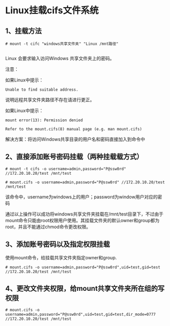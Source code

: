 # Linux挂载cifs文件系统

## 1、挂载方法

```
# mount -t cifc "windows共享文件夹" "Linux /mnt路径"


```

Linux 会要求输入访问Windows 共享文件夹上的密码。

注意：

如果Linux中提示：

```
Unable to find suitable address. 
```

说明远程共享文件夹路径不存在请进行更正。

如果Linux中提示：

```
mount error(13): Permission denied

Refer to the mount.cifs(8) manual page (e.g. man mount.cifs)
```

解决方案：将访问Windows共享目录的用户名和密码直接加入到命令中

## 2、直接添加账号密码挂载（两种挂载载方式）

```
# mount -t cifs -o username=admin,password="P@ssw0rd" //172.20.10.20/test /mnt/test

# mount.cifs -o username=admin,password="P@ssw0rd" //172.20.10.20/test /mnt/test
```

该命令中，username为windows上的用户；password为window用户对应的密码

通过以上操作可以成功将windows共享文件夹挂载在/mnt/test目录下，不过由于mount命令只能由root权限用户使用。其挂载文件夹的默认owner和group都为root，并且不能通过chmod命令更改权限。

## 3、添加账号密码以及指定权限挂载

使用mount命令，给挂载共享文件夹指定owner和group.

```
# mount.cifs -o username=admin,password="P@ssw0rd",uid=test,gid=test //172.20.10.20/test /mnt/test
```

## 4、更改文件夹权限，给mount共享文件夹所在组的写权限

```
# mount.cifs -o username=admin,password="P@ssw0rd",uid=test,gid=test,dir_mode=0777 //172.20.10.20/test /mnt/test
```

